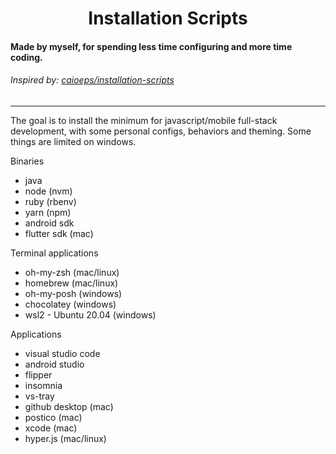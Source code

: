 <div align="center">

# Installation Scripts

</div>

#### Made by myself, for spending less time configuring and more time coding.

###### Inspired by: [caioeps/installation-scripts](https://github.com/caioeps/installation-scripts)

---

The goal is to install the minimum for javascript/mobile full-stack development, with some personal configs, behaviors and theming.
Some things are limited on windows.

Binaries
- java
- node (nvm)
- ruby (rbenv)
- yarn (npm)
- android sdk
- flutter sdk (mac)

Terminal applications
- oh-my-zsh (mac/linux)
- homebrew (mac/linux)
- oh-my-posh (windows)
- chocolatey (windows)
- wsl2 - Ubuntu 20.04 (windows)

Applications
- visual studio code
- android studio
- flipper
- insomnia
- vs-tray
- github desktop (mac)
- postico (mac)
- xcode (mac)
- hyper.js (mac/linux)